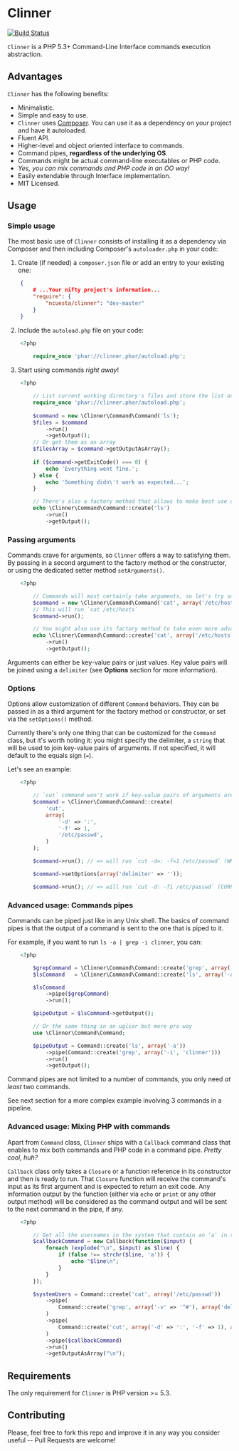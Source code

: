# Clinner

[![Build Status](https://secure.travis-ci.org/ncuesta/Clinner.png)](http://travis-ci.org/ncuesta/Clinner)

`Clinner` is a PHP 5.3+ Command-Line Interface commands execution abstraction.

## Advantages

`Clinner` has the following benefits:

  * Minimalistic.
  * Simple and easy to use.
  * `Clinner` uses [Composer](http://getcomposer.org). You can use it as a dependency on your project and have it autoloaded.
  * Fluent API.
  * Higher-level and object oriented interface to commands.
  * Command pipes, **regardless of the underlying OS**.
  * Commands might be actual command-line executables or PHP code.
  * *Yes, you can mix commands and PHP code in an OO way!*
  * Easily extendable through Interface implementation.
  * MIT Licensed.

## Usage

### Simple usage

The most basic use of `Clinner` consists of installing it as a dependency via Composer and then including Composer's `autoloader.php` in your code:

1. Create (if needed) a `composer.json` file or add an entry to your existing one:  
```json
    {
        # ...Your nifty project's information...
        "require": {
            "ncuesta/clinner": "dev-master"
        }
    }
```

2. Include the `autoload.php` file on your code:  
```php
    <?php
    
        require_once 'phar://clinner.phar/autoload.php';
```

3. Start using commands *right away*!  

```php
    <?php

        // List current working directory's files and store the list as a string
        require_once 'phar://clinner.phar/autoload.php';
    
        $command = new \Clinner\Command\Command('ls');
        $files = $command
            ->run()
            ->getOutput();
        // Or get them as an array
        $filesArray = $command->getOutputAsArray();
    
        if ($command->getExitCode() === 0) {
            echo 'Everything went fine.';
        } else {
            echo 'Something didn\'t work as expected...';
        }

        // There's also a factory method that allows to make best use of the fluent API
        echo \Clinner\Command\Command::create('ls')
            ->run()
            ->getOutput();
```

### Passing arguments

Commands crave for arguments, so `Clinner` offers a way to satisfying them.
By passing in a second argument to the factory method or the constructor, or using the dedicated setter
method `setArguments()`.

```php
    <?php

        // Commands will most certainly take arguments, so let's try something with them
        $command = new \Clinner\Command\Command('cat', array('/etc/hosts'));
        // This will run `cat /etc/hosts`
        $command->run();

        // You might also use its factory method to take even more advantage of the fluent API
        echo \Clinner\Command\Command::create('cat', array('/etc/hosts'))
            ->run()
            ->getOutput();
```

Arguments can either be key-value pairs or just values. Key value pairs will be joined using a
`delimiter` (see **Options** section for more information).

### Options

Options allow customization of different `Command` behaviors. They can be passed in as a third
argument for the factory method or constructor, or set via the `setOptions()` method.

Currently there's only one thing that can be customized for the `Command` class, but it's worth
noting it: you might specify the delimiter, a `string` that will be used to join key-value pairs
of arguments. If not specified, it will default to the equals sign (`=`).

Let's see an example:

```php
    <?php

        // `cut` command won't work if key-value pairs of arguments are joined with '=':
        $command = \Clinner\Command\Command::create(
            'cut',
            array(
                '-d' => ':',
                '-f' => 1,
                '/etc/passwd',
            )
        );

        $command->run(); // => will run `cut -d=: -f=1 /etc/passwd` (WRONG)

        $command->setOptions(array('delimiter' => ''));

        $command->run(); // => will run `cut -d: -f1 /etc/passwd` (CORRECT)
```

### Advanced usage: Commands pipes

Commands can be piped just like in any Unix shell. The basics of command pipes is that the output
of a command is sent to the one that is piped to it.

For example, if you want to run `ls -a | grep -i clinner`, you can:

```php
    <?php

        $grepCommand = \Clinner\Command\Command::create('grep', array('-i', 'clinner'));
        $lsCommand   = \Clinner\Command\Command::create('ls', array('-a'));

        $lsCommand
            ->pipe($grepCommand)
            ->run();

        $pipeOutput = $lsCommand->getOutput();

        // Or the same thing in an uglier but more pro way
        use \Clinner\Command\Command;

        $pipeOutput = Command::create('ls', array('-a'))
            ->pipe(Command::create('grep', array('-i', 'clinner')))
            ->run()
            ->getOutput();
```

Command pipes are not limited to a number of commands, you only need *at least* two commands.

See next section for a more complex example involving 3 commands in a pipeline.

### Advanced usage: Mixing PHP with commands

Apart from `Command` class, `Clinner` ships with a `Callback` command class that enables to
mix both commands and PHP code in a command pipe. *Pretty cool, huh?*

`Callback` class only takes a `Closure` or a function reference in its constructor and then
is ready to run. That `Closure` function will receive the command's input as its first argument
and is expected to return an exit code. Any information output by the function (either via `echo`
or `print` or any other output method) will be considered as the command output and will be sent
to the next command in the pipe, if any.

```php
    <?php

        // Get all the usernames in the system that contain an 'a' in them
        $callbackCommand = new Callback(function($input) {
            foreach (explode("\n", $input) as $line) {
                if (false !== strchr($line, 'a')) {
                    echo "$line\n";
                }
            }
        });

        $systemUsers = Command::create('cat', array('/etc/passwd'))
            ->pipe(
                Command::create('grep', array('-v' => '^#'), array('delimiter' => ' '))
            )
            ->pipe(
                Command::create('cut', array('-d' => ':', '-f' => 1), array('delimiter' => ''))
            )
            ->pipe($callbackCommand)
            ->run()
            ->getOutputAsArray("\n");
```

## Requirements

The only requirement for `Clinner` is PHP version >= 5.3.

## Contributing

Please, feel free to fork this repo and improve it in any way you consider useful
 -- Pull Requests are welcome!
